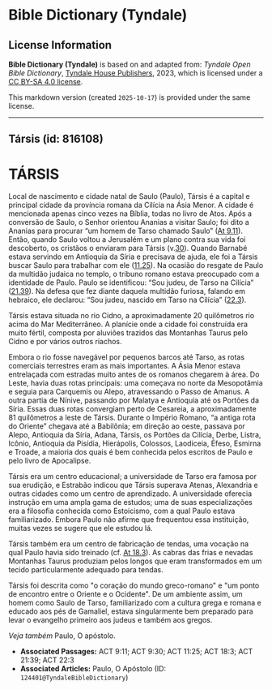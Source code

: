 # Bible Dictionary (Tyndale)

## License Information

**Bible Dictionary (Tyndale)** is based on and adapted from: _Tyndale Open Bible Dictionary_, [Tyndale House Publishers](https://tyndaleopenresources.com/), 2023, which is licensed under a [CC BY-SA 4.0 license](https://creativecommons.org/licenses/by-sa/4.0/legalcode.en).

This markdown version (created `2025-10-17`) is provided under the same license.



--------------------------------

## Társis (id: 816108)

TÁRSIS
======

Local de nascimento e cidade natal de Saulo (Paulo), Társis é a capital e principal cidade da província romana da Cilícia na Ásia Menor. A cidade é mencionada apenas cinco vezes na Bíblia, todas no livro de Atos. Após a conversão de Saulo, o Senhor orientou Ananias a visitar Saulo; foi dito a Ananias para procurar “um homem de Tarso chamado Saulo” ([At 9\.11](https://ref.ly/Acts9:11)). Então, quando Saulo voltou a Jerusalém e um plano contra sua vida foi descoberto, os cristãos o enviaram para Társis (v.[30](https://ref.ly/Acts9:30)). Quando Barnabé estava servindo em Antioquia da Síria e precisava de ajuda, ele foi a Társis buscar Saulo para trabalhar com ele ([11\.25](https://ref.ly/Acts11:25)). Na ocasião do resgate de Paulo da multidão judaica no templo, o tribuno romano estava preocupado com a identidade de Paulo. Paulo se identificou: “Sou judeu, de Tarso na Cilícia” ([21\.39](https://ref.ly/Acts21:39)). Na defesa que fez diante daquela multidão furiosa, falando em hebraico, ele declarou: “Sou judeu, nascido em Tarso na Cilícia” ([22\.3](https://ref.ly/Acts22:3)).

Társis estava situada no rio Cidno, a aproximadamente 20 quilômetros rio acima do Mar Mediterrâneo. A planície onde a cidade foi construída era muito fértil, composta por aluviões trazidos das Montanhas Taurus pelo Cidno e por vários outros riachos.

Embora o rio fosse navegável por pequenos barcos até Tarso, as rotas comerciais terrestres eram as mais importantes. A Ásia Menor estava entrelaçada com estradas muito antes de os romanos chegarem à área. Do Leste, havia duas rotas principais: uma começava no norte da Mesopotâmia e seguia para Carquemis ou Alepo, atravessando o Passo de Amanus. A outra partia de Nínive, passando por Malatya e Antioquia até os Portões da Síria. Essas duas rotas convergiam perto de Cesareia, a aproximadamente 81 quilômetros a leste de Társis. Durante o Império Romano, “a antiga rota do Oriente” chegava até a Babilônia; em direção ao oeste, passava por Alepo, Antioquia da Síria, Adana, Társis, os Portões da Cilícia, Derbe, Listra, Icônio, Antioquia da Pisídia, Hierápolis, Colossos, Laodiceia, Éfeso, Esmirna e Troade, a maioria dos quais é bem conhecida pelos escritos de Paulo e pelo livro de Apocalipse.

Társis era um centro educacional; a universidade de Tarso era famosa por sua erudição, e Estrabão indicou que Társis superava Atenas, Alexandria e outras cidades como um centro de aprendizado. A universidade oferecia instrução em uma ampla gama de estudos; uma de suas especializações era a filosofia conhecida como Estoicismo, com a qual Paulo estava familiarizado. Embora Paulo não afirme que frequentou essa instituição, muitas vezes se sugere que ele estudou lá.

Társis também era um centro de fabricação de tendas, uma vocação na qual Paulo havia sido treinado (cf. [At 18\.3](https://ref.ly/Acts18:3)). As cabras das frias e nevadas Montanhas Taurus produziam pelos longos que eram transformados em um tecido particularmente adequado para tendas.

Társis foi descrita como "o coração do mundo greco\-romano" e "um ponto de encontro entre o Oriente e o Ocidente". De um ambiente assim, um homem como Saulo de Tarso, familiarizado com a cultura grega e romana e educado aos pés de Gamaliel, estava singularmente bem preparado para levar o evangelho primeiro aos judeus e também aos gregos.

*Veja também* Paulo, O apóstolo.

* **Associated Passages:** ACT 9:11; ACT 9:30; ACT 11:25; ACT 18:3; ACT 21:39; ACT 22:3
* **Associated Articles:** Paulo, O Apóstolo (ID: `124401@TyndaleBibleDictionary`)


